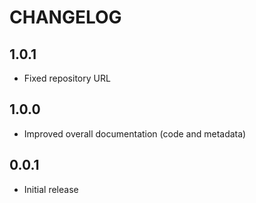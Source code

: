 # CHANGELOG

## 1.0.1

* Fixed repository URL

## 1.0.0

* Improved overall documentation (code and metadata)

## 0.0.1

* Initial release